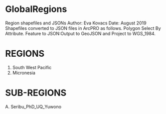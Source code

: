 # GlobalRegions
Region shapefiles and JSONs
Author: Eva Kovacs
Date: August 2019
Shapefiles converted to JSON files in ArcPRO as follows.
Polygon Select By Attribute.
Feature to JSON:Output to GeoJSON and Project to WGS_1984.


# REGIONS
1. South West Pacific
2. Micronesia


# SUB-REGIONS
A. Seribu_PhD_UQ_Yuwono
